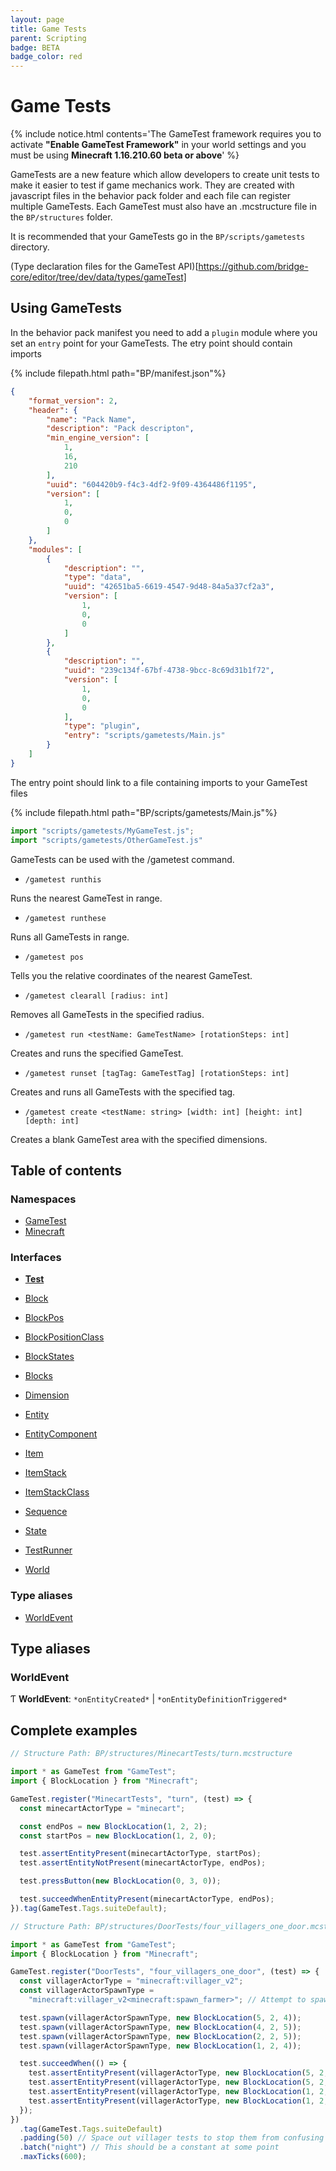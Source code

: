```yaml
---
layout: page
title: Game Tests
parent: Scripting
badge: BETA
badge_color: red
---
```


# Game Tests

{% include notice.html 
    contents='The GameTest framework requires you to activate **"Enable GameTest Framework"** in your world settings and you must be using **Minecraft 1.16.210.60 beta or above**'
%}

GameTests are a new feature which allow developers to create unit tests to make it easier to test if game mechanics work. They are created with javascript files in the behavior pack folder and each file can register multiple GameTests. Each GameTest must also have an .mcstructure file in the `BP/structures` folder.

It is recommended that your GameTests go in the `BP/scripts/gametests` directory.

(Type declaration files for the GameTest API)[https://github.com/bridge-core/editor/tree/dev/data/types/gameTest]

## Using GameTests

In the behavior pack manifest you need to add a `plugin` module where you set an `entry` point for your GameTests. The etry point should contain imports 

{% include filepath.html path="BP/manifest.json"%}
```json
{
    "format_version": 2,
    "header": {
        "name": "Pack Name",
        "description": "Pack descripton",
        "min_engine_version": [
            1,
            16,
            210
        ],
        "uuid": "604420b9-f4c3-4df2-9f09-4364486f1195",
        "version": [
            1,
            0,
            0
        ]
    },
    "modules": [
        {
            "description": "",
            "type": "data",
            "uuid": "42651ba5-6619-4547-9d48-84a5a37cf2a3",
            "version": [
                1,
                0,
                0
            ]
        },
        {
            "description": "",
            "uuid": "239c134f-67bf-4738-9bcc-8c69d31b1f72",
            "version": [
                1,
                0,
                0
            ],
            "type": "plugin",
            "entry": "scripts/gametests/Main.js"
        }
    ]
}
```

The entry point should link to a file containing imports to your GameTest files

{% include filepath.html path="BP/scripts/gametests/Main.js"%}
```js
import "scripts/gametests/MyGameTest.js";
import "scripts/gametests/OtherGameTest.js"
```


GameTests can be used with the /gametest command.

- `/gametest runthis`

Runs the nearest GameTest in range.

- `/gametest runthese`

Runs all GameTests in range.

- `/gametest pos`

Tells you the relative coordinates of the nearest GameTest.

- `/gametest clearall [radius: int]`

Removes all GameTests in the specified radius.

- `/gametest run <testName: GameTestName> [rotationSteps: int]`

Creates and runs the specified GameTest.

- `/gametest runset [tagTag: GameTestTag] [rotationSteps: int]`

Creates and runs all GameTests with the specified tag.

- `/gametest create <testName: string> [width: int] [height: int] [depth: int]`

Creates a blank GameTest area with the specified dimensions.

## Table of contents

### Namespaces

- [GameTest](/scripting/game-tests/modules/gametest)
- [Minecraft](/scripting/game-tests/modules/minecraft)

### Interfaces

- [**Test**](/scripting/game-tests/interfaces/test)

- [Block](/scripting/game-tests/interfaces/block)
- [BlockPos](/scripting/game-tests/interfaces/blockpos)
- [BlockPositionClass](/scripting/game-tests/interfaces/blockpositionclass)
- [BlockStates](/scripting/game-tests/interfaces/blockstates)
- [Blocks](/scripting/game-tests/interfaces/blocks)
- [Dimension](/scripting/game-tests/interfaces/dimension)
- [Entity](/scripting/game-tests/interfaces/entity)
- [EntityComponent](/scripting/game-tests/interfaces/entitycomponent)
- [Item](/scripting/game-tests/interfaces/item)
- [ItemStack](/scripting/game-tests/interfaces/itemstack)
- [ItemStackClass](/scripting/game-tests/interfaces/itemstackclass)
- [Sequence](/scripting/game-tests/interfaces/sequence)
- [State](/scripting/game-tests/interfaces/state)
- [TestRunner](/scripting/game-tests/interfaces/testrunner)
- [World](/scripting/game-tests/interfaces/world)

### Type aliases

- [WorldEvent](/scripting/game-tests/modules#worldevent)

## Type aliases

### WorldEvent

Ƭ **WorldEvent**: `*onEntityCreated*` \| `*onEntityDefinitionTriggered*`


## Complete examples
```js
// Structure Path: BP/structures/MinecartTests/turn.mcstructure

import * as GameTest from "GameTest";
import { BlockLocation } from "Minecraft";

GameTest.register("MinecartTests", "turn", (test) => {
  const minecartActorType = "minecart";

  const endPos = new BlockLocation(1, 2, 2);
  const startPos = new BlockLocation(1, 2, 0);

  test.assertEntityPresent(minecartActorType, startPos);
  test.assertEntityNotPresent(minecartActorType, endPos);

  test.pressButton(new BlockLocation(0, 3, 0));

  test.succeedWhenEntityPresent(minecartActorType, endPos);
}).tag(GameTest.Tags.suiteDefault);
```
```js
// Structure Path: BP/structures/DoorTests/four_villagers_one_door.mcstructure

import * as GameTest from "GameTest";
import { BlockLocation } from "Minecraft";

GameTest.register("DoorTests", "four_villagers_one_door", (test) => {
  const villagerActorType = "minecraft:villager_v2";
  const villagerActorSpawnType =
    "minecraft:villager_v2<minecraft:spawn_farmer>"; // Attempt to spawn the villagers as farmers

  test.spawn(villagerActorSpawnType, new BlockLocation(5, 2, 4));
  test.spawn(villagerActorSpawnType, new BlockLocation(4, 2, 5));
  test.spawn(villagerActorSpawnType, new BlockLocation(2, 2, 5));
  test.spawn(villagerActorSpawnType, new BlockLocation(1, 2, 4));

  test.succeedWhen(() => {
    test.assertEntityPresent(villagerActorType, new BlockLocation(5, 2, 2));
    test.assertEntityPresent(villagerActorType, new BlockLocation(5, 2, 1));
    test.assertEntityPresent(villagerActorType, new BlockLocation(1, 2, 2));
    test.assertEntityPresent(villagerActorType, new BlockLocation(1, 2, 1));
  });
})
  .tag(GameTest.Tags.suiteDefault)
  .padding(50) // Space out villager tests to stop them from confusing each other
  .batch("night") // This should be a constant at some point
  .maxTicks(600);
```